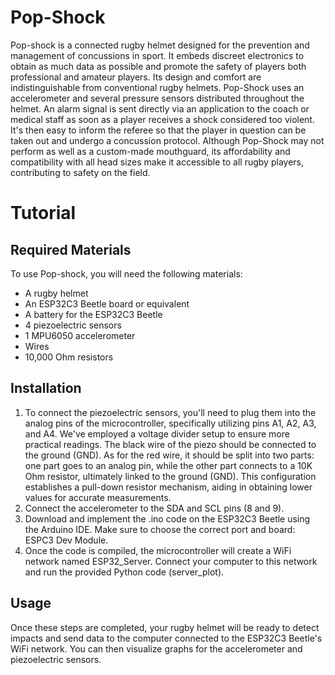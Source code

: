 # Pop-Shock
Pop-shock is a connected rugby helmet designed for the prevention and management of concussions in sport. It embeds discreet electronics to obtain as much data as possible and promote the safety of players both professional and amateur players. Its design and comfort are indistinguishable from conventional rugby helmets. Pop-Shock uses an accelerometer and several pressure sensors distributed throughout the helmet. An alarm signal is sent directly via an application to the coach or medical staff as soon as a player receives a shock considered too violent. It's then easy to inform the referee so that the player in question can be taken out and undergo a concussion protocol. Although Pop-Shock may not perform as well as a custom-made mouthguard, its affordability and compatibility with all head sizes make it accessible to all rugby players, contributing to safety on the field.



# Tutorial

## Required Materials

To use Pop-shock, you will need the following materials:

- A rugby helmet
- An ESP32C3 Beetle board or equivalent
- A battery for the ESP32C3 Beetle
- 4 piezoelectric sensors
- 1 MPU6050 accelerometer
- Wires
- 10,000 Ohm resistors

## Installation

1. To connect the piezoelectric sensors, you'll need to plug them into the analog pins of the microcontroller, specifically utilizing pins A1, A2, A3, and A4. We've employed a voltage divider setup to ensure more practical readings. The black wire of the piezo should be connected to the ground (GND). As for the red wire, it should be split into two parts: one part goes to an analog pin, while the other part connects to a 10K Ohm resistor, ultimately linked to the ground (GND). This configuration establishes a pull-down resistor mechanism, aiding in obtaining lower values for accurate measurements.
2. Connect the accelerometer to the SDA and SCL pins (8 and 9).
3. Download and implement the .ino code on the ESP32C3 Beetle using the Arduino IDE. Make sure to choose the correct port and board: ESPC3 Dev Module.
4. Once the code is compiled, the microcontroller will create a WiFi network named ESP32_Server. Connect your computer to this network and run the provided Python code (server_plot).

## Usage

Once these steps are completed, your rugby helmet will be ready to detect impacts and send data to the computer connected to the ESP32C3 Beetle's WiFi network. You can then visualize graphs for the accelerometer and piezoelectric sensors.
